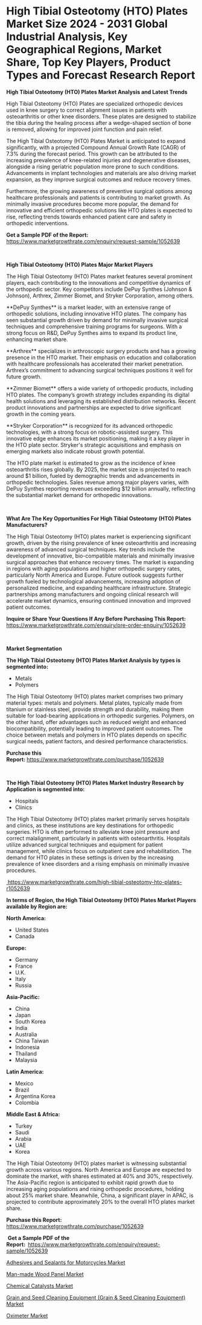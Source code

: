 <p><h1>High Tibial Osteotomy (HTO) Plates Market Size 2024 - 2031 Global Industrial Analysis, Key Geographical Regions, Market Share, Top Key Players, Product Types and Forecast Research Report</h1></p><p><strong>High Tibial Osteotomy (HTO) Plates Market Analysis and Latest Trends</strong></p>
<p><p>High Tibial Osteotomy (HTO) Plates are specialized orthopedic devices used in knee surgery to correct alignment issues in patients with osteoarthritis or other knee disorders. These plates are designed to stabilize the tibia during the healing process after a wedge-shaped section of bone is removed, allowing for improved joint function and pain relief.</p><p>The High Tibial Osteotomy (HTO) Plates Market is anticipated to expand significantly, with a projected Compound Annual Growth Rate (CAGR) of 7.3% during the forecast period. This growth can be attributed to the increasing prevalence of knee-related injuries and degenerative diseases, alongside a rising geriatric population more prone to such conditions. Advancements in implant technologies and materials are also driving market expansion, as they improve surgical outcomes and reduce recovery times.</p><p>Furthermore, the growing awareness of preventive surgical options among healthcare professionals and patients is contributing to market growth. As minimally invasive procedures become more popular, the demand for innovative and efficient orthopedic solutions like HTO plates is expected to rise, reflecting trends towards enhanced patient care and safety in orthopedic interventions.</p></p>
<p><strong>Get a Sample PDF of the Report:&nbsp;</strong> <a href="https://www.marketgrowthrate.com/enquiry/request-sample/1052639">https://www.marketgrowthrate.com/enquiry/request-sample/1052639</a></p>
<p>&nbsp;</p>
<p><strong>High Tibial Osteotomy (HTO) Plates Major Market Players</strong></p>
<p><p>The High Tibial Osteotomy (HTO) Plates market features several prominent players, each contributing to the innovations and competitive dynamics of the orthopedic sector. Key competitors include DePuy Synthes (Johnson & Johnson), Arthrex, Zimmer Biomet, and Stryker Corporation, among others.</p><p>**DePuy Synthes** is a market leader, with an extensive range of orthopedic solutions, including innovative HTO plates. The company has seen substantial growth driven by demand for minimally invasive surgical techniques and comprehensive training programs for surgeons. With a strong focus on R&D, DePuy Synthes aims to expand its product line, enhancing market share.</p><p>**Arthrex** specializes in arthroscopic surgery products and has a growing presence in the HTO market. Their emphasis on education and collaboration with healthcare professionals has accelerated their market penetration. Arthrex’s commitment to advancing surgical techniques positions it well for future growth.</p><p>**Zimmer Biomet** offers a wide variety of orthopedic products, including HTO plates. The company’s growth strategy includes expanding its digital health solutions and leveraging its established distribution networks. Recent product innovations and partnerships are expected to drive significant growth in the coming years.</p><p>**Stryker Corporation** is recognized for its advanced orthopedic technologies, with a strong focus on robotic-assisted surgery. This innovative edge enhances its market positioning, making it a key player in the HTO plate sector. Stryker's strategic acquisitions and emphasis on emerging markets also indicate robust growth potential.</p><p>The HTO plate market is estimated to grow as the incidence of knee osteoarthritis rises globally. By 2025, the market size is projected to reach around $1 billion, fueled by demographic trends and advancements in orthopedic technologies. Sales revenue among major players varies, with DePuy Synthes reporting revenues exceeding $12 billion annually, reflecting the substantial market demand for orthopedic innovations.</p></p>
<p>&nbsp;</p>
<p><strong>What Are The Key Opportunities For High Tibial Osteotomy (HTO) Plates Manufacturers?</strong></p>
<p><p>The High Tibial Osteotomy (HTO) plates market is experiencing significant growth, driven by the rising prevalence of knee osteoarthritis and increasing awareness of advanced surgical techniques. Key trends include the development of innovative, bio-compatible materials and minimally invasive surgical approaches that enhance recovery times. The market is expanding in regions with aging populations and higher orthopedic surgery rates, particularly North America and Europe. Future outlook suggests further growth fueled by technological advancements, increasing adoption of personalized medicine, and expanding healthcare infrastructure. Strategic partnerships among manufacturers and ongoing clinical research will accelerate market dynamics, ensuring continued innovation and improved patient outcomes.</p></p>
<p><strong>Inquire or Share Your Questions If Any Before Purchasing This Report:</strong> <a href="https://www.marketgrowthrate.com/enquiry/pre-order-enquiry/1052639">https://www.marketgrowthrate.com/enquiry/pre-order-enquiry/1052639</a></p>
<p>&nbsp;</p>
<p><strong>Market Segmentation</strong></p>
<p><strong>The High Tibial Osteotomy (HTO) Plates Market Analysis by types is segmented into:</strong></p>
<p><ul><li>Metals</li><li>Polymers</li></ul></p>
<p><p>The High Tibial Osteotomy (HTO) plates market comprises two primary material types: metals and polymers. Metal plates, typically made from titanium or stainless steel, provide strength and durability, making them suitable for load-bearing applications in orthopedic surgeries. Polymers, on the other hand, offer advantages such as reduced weight and enhanced biocompatibility, potentially leading to improved patient outcomes. The choice between metals and polymers in HTO plates depends on specific surgical needs, patient factors, and desired performance characteristics.</p></p>
<p><strong>Purchase this Report:&nbsp;</strong><a href="https://www.marketgrowthrate.com/purchase/1052639">https://www.marketgrowthrate.com/purchase/1052639</a></p>
<p>&nbsp;</p>
<p><strong>The High Tibial Osteotomy (HTO) Plates Market Industry Research by Application is segmented into:</strong></p>
<p><ul><li>Hospitals</li><li>Clinics</li></ul></p>
<p><p>The High Tibial Osteotomy (HTO) plates market primarily serves hospitals and clinics, as these institutions are key destinations for orthopedic surgeries. HTO is often performed to alleviate knee joint pressure and correct malalignment, particularly in patients with osteoarthritis. Hospitals utilize advanced surgical techniques and equipment for patient management, while clinics focus on outpatient care and rehabilitation. The demand for HTO plates in these settings is driven by the increasing prevalence of knee disorders and a rising emphasis on minimally invasive procedures.</p></p>
<p><a href="https://www.marketgrowthrate.com/high-tibial-osteotomy-hto-plates-r1052639">&nbsp;https://www.marketgrowthrate.com/high-tibial-osteotomy-hto-plates-r1052639</a></p>
<p><strong>In terms of Region, the High Tibial Osteotomy (HTO) Plates Market Players available by Region are:</strong></p>
<p>
    <p> <strong> North America: </strong>
        <ul>
            <li>United States</li>
            <li>Canada</li>
        </ul>
        </p> 
    <p> <strong> Europe: </strong>
        <ul>
            <li>Germany</li>
            <li>France</li>
            <li>U.K.</li>
            <li>Italy</li>
            <li>Russia</li>
        </ul>
        </p> 
    <p> <strong> Asia-Pacific: </strong>
        <ul>
            <li>China</li>
            <li>Japan</li>
            <li>South Korea</li>
            <li>India</li>
            <li>Australia</li>
            <li>China Taiwan</li>
            <li>Indonesia</li>
            <li>Thailand</li>
            <li>Malaysia</li>
        </ul>
        </p> 
    <p> <strong> Latin America: </strong>
        <ul>
            <li>Mexico</li>
            <li>Brazil</li>
            <li>Argentina Korea</li>
            <li>Colombia</li>
        </ul>
        </p> 
    <p> <strong> Middle East & Africa: </strong>
        <ul>
            <li>Turkey</li>
            <li>Saudi</li>
            <li>Arabia</li>
            <li>UAE</li>
            <li>Korea</li>
        </ul>
    </p>
    </p>
<p><p>The High Tibial Osteotomy (HTO) plates market is witnessing substantial growth across various regions. North America and Europe are expected to dominate the market, with shares estimated at 40% and 30%, respectively. The Asia-Pacific region is anticipated to exhibit rapid growth due to increasing aging populations and rising orthopedic procedures, holding about 25% market share. Meanwhile, China, a significant player in APAC, is projected to contribute approximately 20% to the overall HTO plates market share.</p></p>
<p><strong>Purchase this Report: </strong><a href="https://www.marketgrowthrate.com/purchase/1052639">https://www.marketgrowthrate.com/purchase/1052639</a></p>
<p>&nbsp;<strong>Get a Sample PDF of the Report:&nbsp;&nbsp;</strong><a href="https://www.marketgrowthrate.com/enquiry/request-sample/1052639">https://www.marketgrowthrate.com/enquiry/request-sample/1052639</a></p>
<p><strong></strong></p>
<p><p><a href="https://issuu.com/reportprime-2/docs/adhesives-and-sealants-for-motorcyc_4927dcac16cea9">Adhesives and Sealants for Motorcycles Market</a></p><p><a href="https://medium.com/@nargishossain123/market-trends-in-the-global-man-made-wood-panel-market-forecast-and-analysis-2024-2031-f42aa0a7f830">Man-made Wood Panel Market</a></p><p><a href="https://github.com/ParvinKhatun77/Market-Research-Report-List-1/blob/main/chemical-catalysts-market.md">Chemical Catalysts Market</a></p><p><a href="https://github.com/abbislposival/Market-Research-Report-List-1/blob/main/grain-and-seed-cleaning-equipment-grain-seed-cleaning-equipment-market.md">Grain and Seed Cleaning Equipment (Grain & Seed Cleaning Equipment) Market</a></p><p><a href="https://www.linkedin.com/pulse/emerging-trends-oximeter-market-global-outlook-future-r0izc">Oximeter Market</a></p></p>